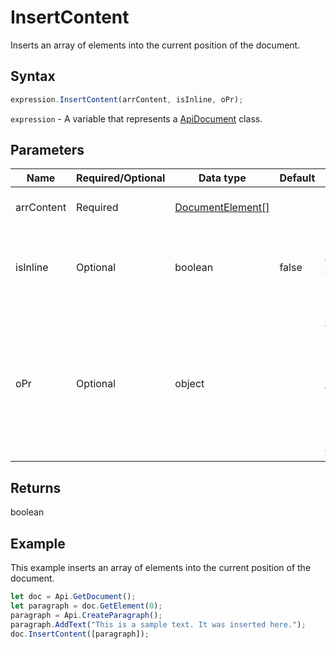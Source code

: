 # InsertContent

Inserts an array of elements into the current position of the document.

## Syntax

```javascript
expression.InsertContent(arrContent, isInline, oPr);
```

`expression` - A variable that represents a [ApiDocument](../ApiDocument.md) class.

## Parameters

| **Name** | **Required/Optional** | **Data type** | **Default** | **Description** |
| ------------- | ------------- | ------------- | ------------- | ------------- |
| arrContent | Required | [DocumentElement[]](../../Enumeration/documentElement.md) |  | An array of elements to insert. |
| isInline | Optional | boolean | false | Inline insert or not (works only for the last and the first element and only if it's a paragraph). |
| oPr | Optional | object |  | Specifies that text and paragraph document properties are preserved for the inserted elements.  The object should look like this: &#123;"KeepTextOnly": true&#125;. |

## Returns

boolean

## Example

This example inserts an array of elements into the current position of the document.

```javascript
let doc = Api.GetDocument();
let paragraph = doc.GetElement(0);
paragraph = Api.CreateParagraph();
paragraph.AddText("This is a sample text. It was inserted here.");
doc.InsertContent([paragraph]);
```
